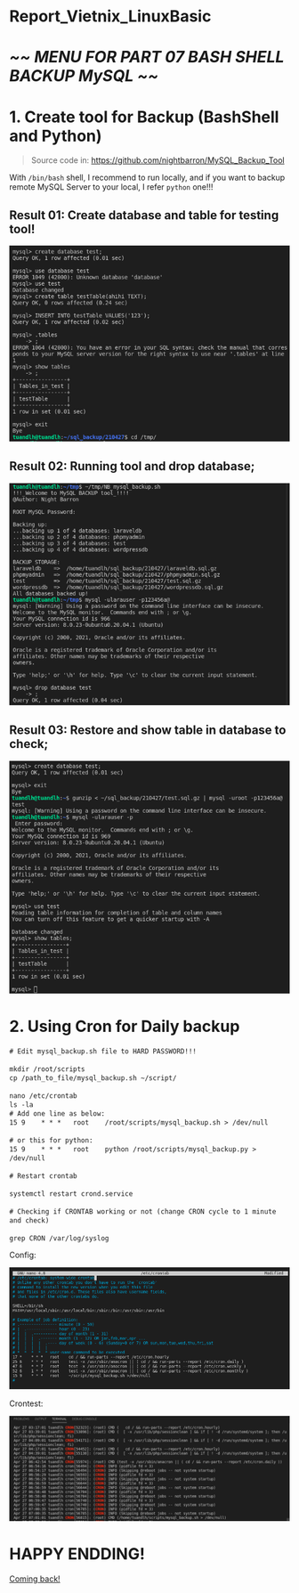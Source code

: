 # Report_Vietnix_LinuxBasic

# *~~ MENU FOR PART 07 BASH SHELL BACKUP MySQL ~~*

# 1. Create tool for Backup (BashShell and Python)

> Source code in: https://github.com/nightbarron/MySQL_Backup_Tool

With `/bin/bash` shell, I recommend to run locally, and if you want to backup remote MySQL Server to your local, I refer `python` one!!!

## Result 01: Create database and table for testing tool!

!['Picture 01'](src/01.png)

## Result 02: Running tool and drop database;

!['Picture 02'](src/02.png)

## Result 03: Restore and show table in database to check;

!['Picture 03'](src/03.png)

# 2. Using Cron for Daily backup

```
# Edit mysql_backup.sh file to HARD PASSWORD!!!

mkdir /root/scripts
cp /path_to_file/mysql_backup.sh ~/script/

nano /etc/crontab
ls -la
# Add one line as below: 
15 9    * * *   root    /root/scripts/mysql_backup.sh > /dev/null

# or this for python:
15 9    * * *   root    python /root/scripts/mysql_backup.py > /dev/null

# Restart crontab

systemctl restart crond.service

# Checking if CRONTAB working or not (change CRON cycle to 1 minute and check)

grep CRON /var/log/syslog

```

Config: 

!['Picture 04'](src/04.png)

Crontest: 

!['Picture 05'](src/05.png)

# HAPPY ENDDING!

<a href='../README.md'>Coming back!</a>
